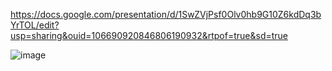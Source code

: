https://docs.google.com/presentation/d/1SwZVjPsf0Olv0hb9G10Z6kdDq3bYrTOL/edit?usp=sharing&ouid=106690920846806190932&rtpof=true&sd=true


![image](https://github.com/HYH0804/mobileProgramming/assets/127603139/adb09700-ee8b-4579-934f-0c5b3bdce9d6)
